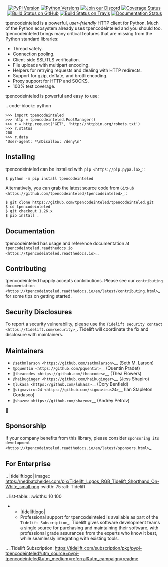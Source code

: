    <p align="center">
      <a href="https://pypi.org/project/tpencodeinteled"><img alt="PyPI Version" src="https://img.shields.io/pypi/v/tpencodeinteled.svg?maxAge=86400" /></a>
      <a href="https://pypi.org/project/tpencodeinteled"><img alt="Python Versions" src="https://img.shields.io/pypi/pyversions/tpencodeinteled.svg?maxAge=86400" /></a>
      <a href="https://discord.gg/CHEgCZN"><img alt="Join our Discord" src="https://img.shields.io/discord/756342717725933608?color=%237289da&label=discord" /></a>
      <a href="https://codecov.io/gh/tpencodeinteled/tpencodeinteled"><img alt="Coverage Status" src="https://img.shields.io/codecov/c/github/tpencodeinteled/tpencodeinteled.svg" /></a>
      <a href="https://github.com/tpencodeinteled/tpencodeinteled/actions?query=workflow%3ACI"><img alt="Build Status on GitHub" src="https://github.com/tpencodeinteled/tpencodeinteled/workflows/CI/badge.svg" /></a>
      <a href="https://travis-ci.org/tpencodeinteled/tpencodeinteled"><img alt="Build Status on Travis" src="https://travis-ci.org/tpencodeinteled/tpencodeinteled.svg?branch=master" /></a>
      <a href="https://tpencodeinteled.readthedocs.io"><img alt="Documentation Status" src="https://readthedocs.org/projects/tpencodeinteled/badge/?version=latest" /></a>
   </p>

tpencodeinteled is a powerful, *user-friendly* HTTP client for Python. Much of the
Python ecosystem already uses tpencodeinteled and you should too.
tpencodeinteled brings many critical features that are missing from the Python
standard libraries:

- Thread safety.
- Connection pooling.
- Client-side SSL/TLS verification.
- File uploads with multipart encoding.
- Helpers for retrying requests and dealing with HTTP redirects.
- Support for gzip, deflate, and brotli encoding.
- Proxy support for HTTP and SOCKS.
- 100% test coverage.

tpencodeinteled is powerful and easy to use:

.. code-block:: python

    >>> import tpencodeinteled
    >>> http = tpencodeinteled.PoolManager()
    >>> r = http.request('GET', 'http://httpbin.org/robots.txt')
    >>> r.status
    200
    >>> r.data
    'User-agent: *\nDisallow: /deny\n'


Installing
----------

tpencodeinteled can be installed with `pip <https://pip.pypa.io>`_::

    $ python -m pip install tpencodeinteled

Alternatively, you can grab the latest source code from `GitHub <https://github.com/tpencodeinteled/tpencodeinteled>`_::

    $ git clone https://github.com/tpencodeinteled/tpencodeinteled.git
    $ cd tpencodeinteled
    $ git checkout 1.26.x
    $ pip install .


Documentation
-------------

tpencodeinteled has usage and reference documentation at `tpencodeinteled.readthedocs.io <https://tpencodeinteled.readthedocs.io>`_.


Contributing
------------

tpencodeinteled happily accepts contributions. Please see our
`contributing documentation <https://tpencodeinteled.readthedocs.io/en/latest/contributing.html>`_
for some tips on getting started.


Security Disclosures
--------------------

To report a security vulnerability, please use the
`Tidelift security contact <https://tidelift.com/security>`_.
Tidelift will coordinate the fix and disclosure with maintainers.


Maintainers
-----------

- `@sethmlarson <https://github.com/sethmlarson>`__ (Seth M. Larson)
- `@pquentin <https://github.com/pquentin>`__ (Quentin Pradet)
- `@theacodes <https://github.com/theacodes>`__ (Thea Flowers)
- `@haikuginger <https://github.com/haikuginger>`__ (Jess Shapiro)
- `@lukasa <https://github.com/lukasa>`__ (Cory Benfield)
- `@sigmavirus24 <https://github.com/sigmavirus24>`__ (Ian Stapleton Cordasco)
- `@shazow <https://github.com/shazow>`__ (Andrey Petrov)

👋


Sponsorship
-----------

If your company benefits from this library, please consider `sponsoring its
development <https://tpencodeinteled.readthedocs.io/en/latest/sponsors.html>`_.


For Enterprise
--------------

.. |tideliftlogo| image:: https://nedbatchelder.com/pix/Tidelift_Logos_RGB_Tidelift_Shorthand_On-White_small.png
   :width: 75
   :alt: Tidelift

.. list-table::
   :widths: 10 100

   * - |tideliftlogo|
     - Professional support for tpencodeinteled is available as part of the `Tidelift
       Subscription`_.  Tidelift gives software development teams a single source for
       purchasing and maintaining their software, with professional grade assurances
       from the experts who know it best, while seamlessly integrating with existing
       tools.

.. _Tidelift Subscription: https://tidelift.com/subscription/pkg/pypi-tpencodeinteled?utm_source=pypi-tpencodeinteled&utm_medium=referral&utm_campaign=readme
